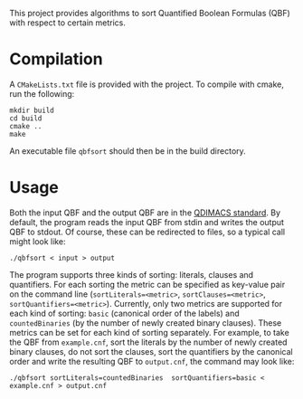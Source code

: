 This project provides algorithms to sort Quantified Boolean Formulas (QBF) with respect to certain metrics. 

# Compilation

A `CMakeLists.txt` file is provided with the project. To compile with cmake, run the following:
```
mkdir build
cd build
cmake ..
make
```
An executable file `qbfsort` should then be in the build directory.

# Usage

Both the input QBF and the output QBF are in the [QDIMACS standard](https://www.qbflib.org/qdimacs.html). By default, the program reads the input QBF from stdin and writes the output QBF to stdout. Of course, these can be redirected to files, so a typical call might look like:
```
./qbfsort < input > output
```

The program supports three kinds of sorting: literals, clauses and quantifiers. For each sorting the metric can be specified as key-value pair on the command line (`sortLiterals=<metric>`, `sortClauses=<metric>`, `sortQuantifiers=<metric>`). Currently, only two metrics are supported for each kind of sorting: `basic` (canonical order of the labels) and `countedBinaries` (by the number of newly created binary clauses). These metrics can be set for each kind of sorting separately. For example, to take the QBF from `example.cnf`, sort the literals by the number of newly created binary clauses, do not sort the clauses, sort the quantifiers by the canonical order and write the resulting QBF to `output.cnf`, the command may look like:
```
./qbfsort sortLiterals=countedBinaries  sortQuantifiers=basic < example.cnf > output.cnf
```
